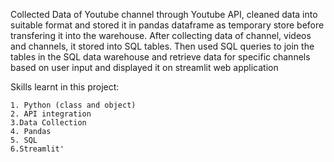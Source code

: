 Collected Data of Youtube channel through Youtube API, cleaned data into suitable format
and stored it in pandas dataframe as temporary store before transfering it into the warehouse.
After collecting data of channel, videos and channels, it stored into SQL tables. Then used SQL queries
to join the tables in the SQL data warehouse and retrieve data for specific channels based on user input 
and displayed it on streamlit web application


Skills learnt in this project:

    1. Python (class and object)
    2. API integration
    3.Data Collection
    4. Pandas
    5. SQL
    6.Streamlit'
